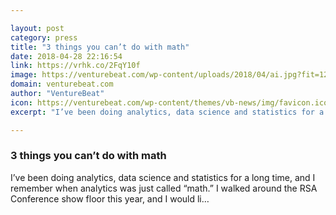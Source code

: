 ```yaml
---

layout: post
category: press
title: "3 things you can’t do with math"
date: 2018-04-28 22:16:54
link: https://vrhk.co/2FqY10f
image: https://venturebeat.com/wp-content/uploads/2018/04/ai.jpg?fit=1200%2C850&strip=all
domain: venturebeat.com
author: "VentureBeat"
icon: https://venturebeat.com/wp-content/themes/vb-news/img/favicon.ico
excerpt: "I’ve been doing analytics, data science and statistics for a long time, and I remember when analytics was just called “math.” I walked around the RSA Conference show floor this year, and I would li…"

---
```


### 3 things you can’t do with math

I’ve been doing analytics, data science and statistics for a long time, and I remember when analytics was just called “math.” I walked around the RSA Conference show floor this year, and I would li…